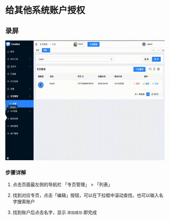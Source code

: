 # 给其他系统账户授权

## 录屏

![授权其他账户](../../imgs/add_role.gif)

### 步骤详解

1. 点击页面最左侧的导航栏 「专页管理」 > 「列表」

2. 找到对应专页，点击「编辑」按钮，可以在下拉框中滚动查找，也可以输入名字搜索账户

3. 找到账户后点击名字，显示 `添加成功` 即完成